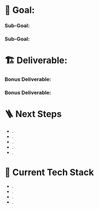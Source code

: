 # 🥅 Goal: 

### Sub-Goal: 

### Sub-Goal: 

# 🏗️ Deliverable: 

### Bonus Deliverable:

### Bonus Deliverable: 

# 🪜 Next Steps

- .
- .
- .
- .
- .

# 💾 Current Tech Stack

- .
- .
- .
- .